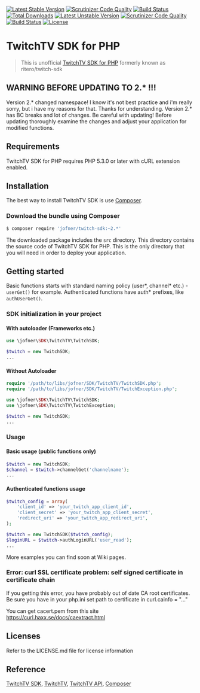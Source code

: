 [![Latest Stable Version](https://poser.pugx.org/ritero/twitch-sdk/v/stable)](https://packagist.org/packages/ritero/twitch-sdk) [![Scrutinizer Code Quality](https://scrutinizer-ci.com/g/jofner/Twitch-SDK/badges/quality-score.png?b=master)](https://scrutinizer-ci.com/g/jofner/Twitch-SDK/?branch=master) [![Build Status](https://scrutinizer-ci.com/g/jofner/Twitch-SDK/badges/build.png?b=master)](https://scrutinizer-ci.com/g/jofner/Twitch-SDK/build-status/master) [![Total Downloads](https://poser.pugx.org/ritero/twitch-sdk/downloads)](https://packagist.org/packages/ritero/twitch-sdk) [![Latest Unstable Version](https://poser.pugx.org/ritero/twitch-sdk/v/unstable)](https://packagist.org/packages/ritero/twitch-sdk#dev-develop) [![Scrutinizer Code Quality](https://scrutinizer-ci.com/g/jofner/Twitch-SDK/badges/quality-score.png?b=develop)](https://scrutinizer-ci.com/g/jofner/Twitch-SDK/?branch=develop) [![Build Status](https://scrutinizer-ci.com/g/jofner/Twitch-SDK/badges/build.png?b=develop)](https://scrutinizer-ci.com/g/jofner/Twitch-SDK/build-status/develop) [![License](https://poser.pugx.org/ritero/twitch-sdk/license)](https://packagist.org/packages/ritero/twitch-sdk)

# TwitchTV SDK for PHP

> This is unofficial [TwitchTV SDK for PHP](https://github.com/jofner/Twitch-SDK) formerly known as ritero/twitch-sdk

## WARNING BEFORE UPDATING TO 2.* !!!

Version 2.* changed namespace! I know it's not best practice and i'm really sorry, but i have my reasons for that. Thanks for understanding.
Version 2.* has BC breaks and lot of changes. Be careful with updating! Before updating thoroughly examine the changes and adjust your application for modified functions.

## Requirements

TwitchTV SDK for PHP requires PHP 5.3.0 or later with cURL extension enabled.

## Installation

The best way to install TwitchTV SDK is use [Composer](http://getcomposer.org/).

### Download the bundle using Composer

```bash
$ composer require 'jofner/twitch-sdk:~2.*'
```

The downloaded package includes the `src` directory. This directory contains 
the source code of TwitchTV SDK for PHP. This is the only directory 
that you will need in order to deploy your application.

## Getting started

Basic functions starts with standard naming policy (user*, channel* etc.) - 
`userGet()` for example. Authenticated functions have auth* prefixes, 
like `authUserGet()`.

### SDK initialization in your project

#### With autoloader (Frameworks etc.)

```php
use \jofner\SDK\TwitchTV\TwitchSDK;

$twitch = new TwitchSDK;
...
```

#### Without Autoloader

```php
require '/path/to/libs/jofner/SDK/TwitchTV/TwitchSDK.php';
require '/path/to/libs/jofner/SDK/TwitchTV/TwitchException.php';

use \jofner\SDK\TwitchTV\TwitchSDK;
use \jofner\SDK\TwitchTV\TwitchException;

$twitch = new TwitchSDK;
...
```

### Usage

#### Basic usage (public functions only)

```php
$twitch = new TwitchSDK;
$channel = $twitch->channelGet('channelname');
...
```

#### Authenticated functions usage

```php
$twitch_config = array(
    'client_id' => 'your_twitch_app_client_id',
    'client_secret' => 'your_twitch_app_client_secret',
    'redirect_uri' => 'your_twitch_app_redirect_uri',
);

$twitch = new TwitchSDK($twitch_config);
$loginURL = $twitch->authLoginURL('user_read');
...
```

More examples you can find soon at Wiki pages.

### Error: curl SSL certificate problem: self signed certificate in certificate chain

If you getting this error, you have probably out of date CA root certificates. 
Be sure you have in your php.ini set path to certificate in curl.cainfo = "..."

You can get cacert.pem from this site https://curl.haxx.se/docs/caextract.html

## Licenses

Refer to the LICENSE.md file for license information

## Reference

[TwitchTV SDK](https://github.com/jofner/Twitch-SDK), 
[TwitchTV](http://www.twitch.tv/), 
[TwitchTV API](https://github.com/justintv/Twitch-API), 
[Composer](http://getcomposer.org/)
